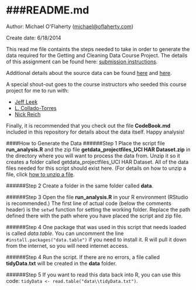 ###README.md
=========
Author: Michael O'Flaherty (michael@oflaherty.com)

Create date: 6/18/2014

This read me file containts the steps needed to take in order to generate the data required for the Getting and Cleaning Data Course Project. The details of this assignment can be found here: [submission instructions](https://class.coursera.org/getdata-004/human_grading/view/courses/972137/assessments/3/submissions).

Additional details about the source data can be found  [here](http://archive.ics.uci.edu/ml/datasets/Human+Activity+Recognition+Using+Smartphones) and [here](http://www.insideactivitytracking.com/data-science-activity-tracking-and-the-battle-for-the-worlds-top-sports-brand/).

A special shout-out goes to the course instructors who seeded this course project for me to run with:
* [Jeff Leek](http://biostat.jhsph.edu/~jleek/)
* [L. Collado-Torres](http://bit.ly/LColladoTorres)
* [Nick Reich](http://people.umass.edu/nick/)

Finally, it is recommended that you check out the file **CodeBook.md** included in this repository for details about the data itself. Happy analysis!

####How to Generate the Data
######Step 1
Place the script file **run_analysis.R** and the zip file **getdata_projectfiles_UCI HAR Dataset.zip** in the directory where you will want to process the data from. Unzip it so it creates a folder called getdata_projectfiles_UCI HAR Dataset. All of the data files needed for this script should exist here. (For details on how to unzip a file, click [how to unzip a file](http://www.ehow.com/how_7940327_unzip-file-windows.html).

######Step 2
Create a folder in the same folder called **data**.

######Step 3
Open the file **run_analysis.R** in your R environment (RStudio is recommended.) The first line of actual code (below the comments header) is the `setwd` function for setting the working folder. Replace the path defined there with the path where you have placed the script and zip file.

######Step 4
One package that was used in this script that needs loaded is called *data.table*. You can uncomment the line `#install.packages("data.table")` if you need to install it. R will pull it down from the internet, so you will need internet access.

######Step 4
Run the script. If there are no errors, a file called **tidyData.txt** will be created in the **data** folder.

######Step 5
If you want to read this data back into R, you can use this code: `tidyData <- read.table("data\\tidyData.txt")`.
